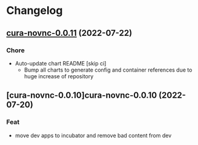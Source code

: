 # Changelog



## [cura-novnc-0.0.11](https://github.com/truecharts/apps/compare/cura-novnc-0.0.10...cura-novnc-0.0.11) (2022-07-22)

### Chore

- Auto-update chart README [skip ci]
  - Bump all charts to generate config and container references due to huge increase of repository



## [cura-novnc-0.0.10]cura-novnc-0.0.10 (2022-07-20)

### Feat

- move dev apps to incubator and remove bad content from dev
